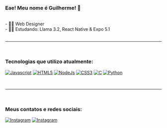 
### Eae! Meu nome é Guilherme! 💪
<br>
- 🏋️‍♂️ Web Designer <br>
- 👨‍💻 Estudando: Llama 3.2, React Native & Expo 5.1 <br>

<br>
<hr><br>

### Tecnologias que utilizo atualmente: 

[![Javascript](https://img.shields.io/badge/JavaScript-F7DF1E?style=for-the-badge&logo=javascript&logoColor=black)]() [![HTML5](https://img.shields.io/badge/HTML5-E34F26?style=for-the-badge&logo=html5&logoColor=white)]() [![NodeJs](https://img.shields.io/badge/Node.js-43853D?style=for-the-badge&logo=node.js&logoColor=white)]() [![CSS3](https://img.shields.io/badge/CSS3-1572B6?style=for-the-badge&logo=css3&logoColor=white)]() [![C](https://img.shields.io/badge/C-00599C?style=for-the-badge&logo=c&logoColor=white)]()  [![Python](https://img.shields.io/badge/Python-3776AB?style=for-the-badge&logo=python&logoColor=white)](https://www.python.org) 

<br>

<hr><br>

### Meus contatos e redes sociais:

[![Instagram](https://img.shields.io/badge/Instagram-E4405F?style=for-the-badge&logo=instagram&logoColor=white)](https://www.instagram.com/belloniagui/) [![Instagram](https://img.shields.io/badge/LinkedIn-0077B5?style=for-the-badge&logo=linkedin&logoColor=white)](https://www.linkedin.com/in/guilherme-bellonia-2b27a7268/)

